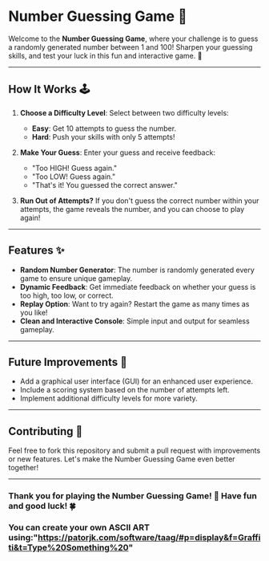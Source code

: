 # Number Guessing Game 🎲

Welcome to the **Number Guessing Game**, where your challenge is to guess a randomly generated number between 1 and 100! Sharpen your guessing skills, and test your luck in this fun and interactive game. 🌟

---

## How It Works 🕹️

1. **Choose a Difficulty Level**: Select between two difficulty levels:  
   - **Easy**: Get 10 attempts to guess the number.
   - **Hard**: Push your skills with only 5 attempts!

2. **Make Your Guess**: Enter your guess and receive feedback:
   - "Too HIGH! Guess again."
   - "Too LOW! Guess again."
   - "That's it! You guessed the correct answer."

3. **Run Out of Attempts?** If you don't guess the correct number within your attempts, the game reveals the number, and you can choose to play again!

---

## Features ✨

- **Random Number Generator**: The number is randomly generated every game to ensure unique gameplay.
- **Dynamic Feedback**: Get immediate feedback on whether your guess is too high, too low, or correct.
- **Replay Option**: Want to try again? Restart the game as many times as you like!
- **Clean and Interactive Console**: Simple input and output for seamless gameplay.

---

## Future Improvements 🚀

- Add a graphical user interface (GUI) for an enhanced user experience.
- Include a scoring system based on the number of attempts left.
- Implement additional difficulty levels for more variety.

---

## Contributing 🤝

Feel free to fork this repository and submit a pull request with improvements or new features. Let's make the Number Guessing Game even better together!

---

### Thank you for playing the Number Guessing Game! 🎉 Have fun and good luck! 🍀
### You can create your own ASCII ART using:"https://patorjk.com/software/taag/#p=display&f=Graffiti&t=Type%20Something%20"
